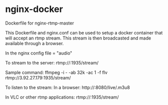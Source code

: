 # nginx-docker
Dockerfile for nginx-rtmp-master

This Dockerfile and nginx.conf can be used to setup a docker container
that will accept an rtmp stream.  This stream is then broadcasted and made
available through a browser.

In the nginx config file <stream name> = "audio"

To stream to the server:
  rtmp://<server ip>:1935/stream/<stream name>
  
  Sample command: ffmpeg -i - -ab 32k -ac 1 -f flv rtmp://3.92.27.179:1935/stream/<stream name>
  
To listen to the stream:
  In a browser:
    http://<server ip>:8080/live/<stream name>.m3u8
  
  In VLC or other rtmp applications:
    rtmp://<server ip>:1935/stream/<stream name>


